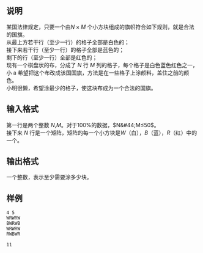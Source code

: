 <h2>说明</h2>

某国法律规定，只要一个由$N×M$ 个小方块组成的旗帜符合如下规则，就是合法的国旗。<br />
从最上方若干行（至少一行）的格子全部是白色的；<br />
接下来若干行（至少一行）的格子全部是蓝色的；<br />
剩下的行（至少一行）全部是红色的；<br />
现有一个棋盘状的布，分成了 $N$ 行 $M$ 列的格子，每个格子是白色蓝色红色之一，小 a 希望把这个布改成该国国旗，方法是在一些格子上涂颜料，盖住之前的颜色。<br />
小明很懒，希望涂最少的格子，使这块布成为一个合法的国旗。
<h2>输入格式</h2>

第一行是两个整数 $N$&#44;$M$。对于$100$%的数据，$N&#44;M≤50$。<br>接下来 $N$ 行是一个矩阵，矩阵的每一个小方块是$W$（白），$B$（蓝），$R$（红）中的一个。

<h2>输出格式</h2>

一个整数，表示至少需要涂多少块。

<h2>样例</h2>
<pre><code class="language-input1">4 5
WRWRW
BWRWB
WRWRW
RWBWR</code></pre><pre><code class="language-output1">11</code></pre>
